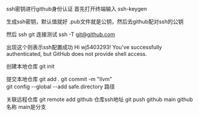 ssh密钥进行github身份认证
首先打开终端输入
ssh-keygen  

生成ssh密钥，默认值就好
.pub文件就是公钥，然后去github配对ssh的公钥

然后
ssh git  连接测试
ssh -T git@github.com

出现这个则表示ssh配置成功
Hi wj5403293! You've successfully authenticated, but GitHub does not provide shell access.

创建本地仓库
git init

提交本地仓库
git add .
git commit -m "llvm"  
git config --global --add safe.directory 路径

关联远程仓库
git remote add github 仓库ssh地址
git push github main
github名称 main是分支